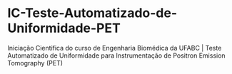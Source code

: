 # IC-Teste-Automatizado-de-Uniformidade-PET
Iniciação Cientifica do curso de Engenharia Biomédica da UFABC | Teste Automatizado de Uniformidade para Instrumentação de Positron Emission Tomography (PET)
